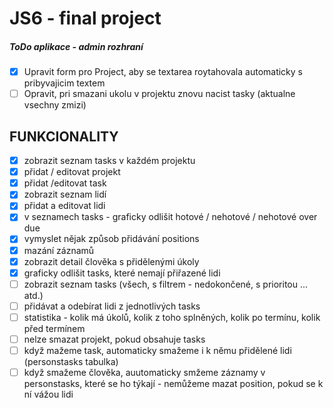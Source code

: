  # JS6 - final project
 ##### ToDo aplikace - admin rozhraní

- [x] Upravit form pro Project, aby se textarea roytahovala automaticky s pribyvajicim textem
- [ ] Opravit, pri smazani ukolu v projektu znovu nacist tasky (aktualne vsechny zmizi)

## FUNKCIONALITY
- [x] zobrazit seznam tasks v každém projektu
- [x] přidat / editovat projekt
- [x] přidat /editovat task
- [x] zobrazit seznam lidí
- [x] přidat a editovat lidi
- [x] v seznamech tasks - graficky odlišit hotové / nehotové / nehotové over due
- [x] vymyslet nějak způsob přidávání positions
- [x] mazání záznamů
- [x] zobrazit detail člověka s přidělenými úkoly
- [x] graficky odlišit tasks, které nemají přiřazené lidi
- [ ] zobrazit seznam tasks (všech, s filtrem - nedokončené, s prioritou ... atd.)
- [ ] přidávat a odebírat lidi z jednotlivých tasks
- [ ] statistika - kolik má úkolů, kolik z toho splněných, kolik po termínu, kolik před termínem
- [ ] nelze smazat projekt, pokud obsahuje tasks
- [ ] když mažeme task, automaticky smažeme i k němu přidělené lidi (personstasks tabulka)
- [ ] když smažeme člověka, auutomaticky smžeme záznamy v personstasks, které se ho týkají - nemůžeme mazat position, pokud se k ní vážou lidi
